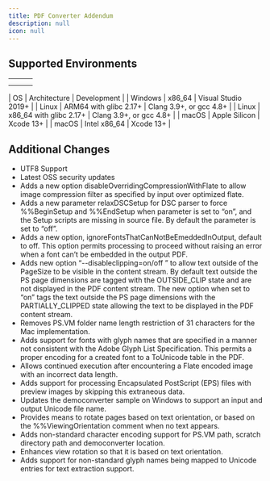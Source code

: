 ```yaml
---
title: PDF Converter Addendum
description: null
icon: null
---
```


## Supported Environments

|   |   |   |
| - | - | - |
|   |   |   |
|   |   |   |

\| OS | Architecture | Development | | Windows | x86\_64 | Visual Studio 2019+ | | Linux | ARM64 with glibc 2.17+ | Clang 3.9+, or gcc 4.8+ | | Linux | x86\_64 with glibc 2.17+ | Clang 3.9+, or gcc 4.8+ | | macOS | Apple Silicon | Xcode 13+ | | macOS | Intel x86\_64 | Xcode 13+ |

## **Additional Changes**

- UTF8 Support
- Latest OSS security updates
- Adds a new option disableOverridingCompressionWithFlate to allow image compression filter as specified by input over optimized flate.
- Adds a new parameter relaxDSCSetup for DSC parser to force %%BeginSetup and %%EndSetup when parameter is set to “on”, and the Setup scripts are missing in source file. By default the parameter is set to “off”.
- Adds a new option, ignoreFontsThatCanNotBeEmeddedInOutput, default to off. This option permits processing to proceed without raising an error when a font can’t be embedded in the output PDF.
- Adds new option “--disableclipping=on/off ” to allow text outside of the PageSize to be visible in the content stream. By default text outside the PS page dimensions are tagged with the OUTSIDE\_CLIP state and are not displayed in the PDF content stream. The new option when set to “on” tags the text outside the PS page dimensions with the PARTIALLY\_CLIPPED state allowing the text to be displayed in the PDF content stream.
- Removes PS.VM folder name length restriction of 31 characters for the Mac implementation.
- Adds support for fonts with glyph names that are specified in a manner not consistent with the Adobe Glyph List Specification. This permits a proper encoding for a created font to a ToUnicode table in the PDF.
- Allows continued execution after encountering a Flate encoded image with an incorrect data length.
- Adds support for processing Encapsulated PostScript (EPS) files with preview images by skipping this extraneous data.
- Updates the democonverter sample on Windows to support an input and output Unicode file name.
- Provides means to rotate pages based on text orientation, or based on the %%ViewingOrientation comment when no text appears.
- Adds non-standard character encoding support for PS.VM path, scratch directory path and democonverter location.
- Enhances view rotation so that it is based on text orientation.
- Adds support for non-standard glyph names being mapped to Unicode entries for text extraction support.
